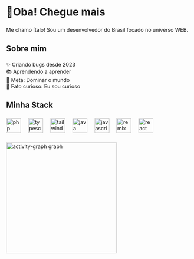 <h1 align="left">👋Oba! Chegue mais</h1>

###

<p align="left">Me chamo Ítalo! Sou um desenvolvedor do Brasil focado no universo WEB.</p>

###

<h2 align="left">Sobre mim</h2>

###

<p align="left">✨ Criando bugs desde 2023<br>📚 Aprendendo a aprender<br>🎯 Meta: Dominar o mundo<br>🎲 Fato curioso: Eu sou curioso</p>

###

<h2 align="left">Minha Stack</h2>

###

<div align="left">
  <img src="https://skillicons.dev/icons?i=php" height="40" alt="php logo"  />
  <img width="12" />
  <img src="https://skillicons.dev/icons?i=ts" height="40" alt="typescript logo"  />
  <img width="12" />
  <img src="https://skillicons.dev/icons?i=tailwind" height="40" alt="tailwindcss logo"  />
  <img width="12" />
  <img src="https://skillicons.dev/icons?i=java" height="40" alt="java logo"  />
  <img width="12" />
  <img src="https://skillicons.dev/icons?i=js" height="40" alt="javascript logo"  />
  <img width="12" />
  <img src="https://skillicons.dev/icons?i=remix" height="40" alt="remix logo"  />
  <img width="12" />
  <img src="https://skillicons.dev/icons?i=react" height="40" alt="react logo"  />
</div>

###

<div align="left">
  <img src="https://github-readme-activity-graph.vercel.app/graph?username=ItaloBrazucaDeveloper&radius=16&theme=react&area=true&order=5" height="300" alt="activity-graph graph"  />
</div>

###
